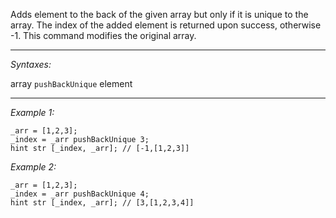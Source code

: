 Adds element to the back of the given array but only if it is unique to the array. The index of the added element is returned upon success, otherwise -1. This command modifies the original array.


---
*Syntaxes:*

array `pushBackUnique` element

---
*Example 1:*

```sqf
_arr = [1,2,3];
_index = _arr pushBackUnique 3;
hint str [_index, _arr]; // [-1,[1,2,3]]
```

*Example 2:*

```sqf
_arr = [1,2,3];
_index = _arr pushBackUnique 4;
hint str [_index, _arr]; // [3,[1,2,3,4]]
```